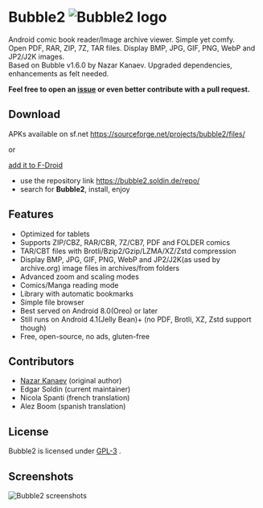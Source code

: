 # Bubble2        ![Bubble2 logo](https://raw.githubusercontent.com/edeso/bubble2/master/art/icon-2022.svg)

Android comic book reader/Image archive viewer. Simple yet comfy.<br/>
Open PDF, RAR, ZIP, 7Z, TAR files. Display BMP, JPG, GIF, PNG, WebP and JP2/J2K images.<br/>
Based on Bubble v1.6.0 by Nazar Kanaev. Upgraded dependencies, enhancements as felt needed. 

**Feel free to open an [issue](https://github.com/edeso/bubble2/issues) or even better contribute with a pull request.**

## Download

APKs available on sf.net https://sourceforge.net/projects/bubble2/files/

or

[add it to F-Droid](https://f-droid.org/en/tutorials/add-repo/) 
* use the repository link https://bubble2.soldin.de/repo/
* search for **Bubble2**, install, enjoy

## Features

* Optimized for tablets
* Supports ZIP/CBZ, RAR/CBR, 7Z/CB7, PDF and FOLDER comics
* TAR/CBT files with Brotli/Bzip2/Gzip/LZMA/XZ/Zstd compression
* Display BMP, JPG, GIF, PNG, WebP and JP2/J2K(as used by archive.org) image files in archives/from folders
* Advanced zoom and scaling modes
* Comics/Manga reading mode
* Library with automatic bookmarks
* Simple file browser
* Best served on Android 8.0(Oreo) or later
* Still runs on Android 4.1(Jelly Bean)+ (no PDF, Brotli, XZ, Zstd support though)
* Free, open-source, no ads, gluten-free

## Contributors

* [Nazar Kanaev](https://github.com/nkanaev) (original author)
* Edgar Soldin (current maintainer)
* Nicola Spanti (french translation)
* Alez Boom (spanish translation)

## License

Bubble2 is licensed under [GPL-3](https://github.com/edeso/bubble2/blob/master/LICENSE.md) .

## Screenshots

![Bubble2 screenshots](https://github.com/edeso/bubble2/blob/master/art/promo.jpg?raw=true)

